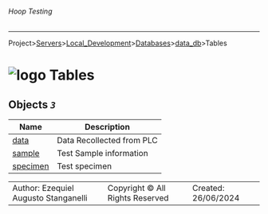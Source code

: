 ###### Hoop Testing
___
Project>[Servers](../../../../Servers.md)>[Local_Development](../../../Local_Development.md)>[Databases](../../Databases.md)>[data_db](../data_db.md)>Tables


# ![logo](../../../../../Images/folder64.svg) Tables



## <a name="#Tables"></a>Objects _`3`_
|Name|Description|
|---|---|
|[data](data.md)|Data Recollected from PLC|
|[sample](sample.md)|Test Sample information|
|[specimen](specimen.md)|Test specimen|

||||
|---|---|---|
|Author: Ezequiel Augusto Stanganelli|Copyright © All Rights Reserved|Created: 26/06/2024|